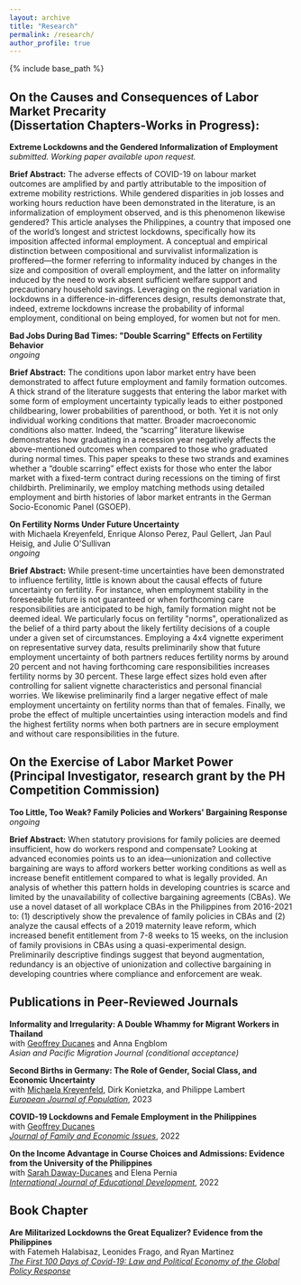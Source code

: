```yaml
---
layout: archive
title: "Research"
permalink: /research/
author_profile: true
---
```


{% include base_path %}

## On the Causes and Consequences of Labor Market Precarity <br> (Dissertation Chapters-Works in Progress):

**Extreme Lockdowns and the Gendered Informalization of Employment**<br>_submitted. Working paper available upon request._

**Brief Abstract:** The adverse effects of COVID-19 on labour market outcomes are amplified by and partly attributable to the imposition of extreme mobility restrictions. While gendered disparities in job losses and working hours reduction have been demonstrated in the literature, is an informalization of employment observed, and is this phenomenon likewise gendered? This article analyses the Philippines, a country that imposed one of the world’s longest and strictest lockdowns, specifically how its imposition affected informal employment. A conceptual and empirical distinction between compositional and survivalist informalization is proffered—the former referring to informality induced by changes in the size and composition of overall employment, and the latter on informality induced by the need to work absent sufficient welfare support and precautionary household savings. Leveraging on the regional variation in lockdowns in a difference-in-differences design, results demonstrate that, indeed, extreme lockdowns increase the probability of informal employment, conditional on being employed, for women but not for men. 

**Bad Jobs During Bad Times: "Double Scarring" Effects on Fertility Behavior**<br> _ongoing_

**Brief Abstract:** The conditions upon labor market entry have been demonstrated to affect future employment and family formation outcomes. A thick strand of the literature suggests that entering the labor market with some form of employment uncertainty typically leads to either postponed childbearing, lower probabilities of parenthood, or both. Yet it is not only individual working conditions that matter. Broader macroeconomic conditions also matter. Indeed, the “scarring” literature likewise demonstrates how graduating in a recession year negatively affects the above-mentioned outcomes when compared to those who graduated during normal times. This paper speaks to these two strands and examines whether a “double scarring” effect exists for those who enter the labor market with a fixed-term contract during recessions on the timing of first childbirth. Preliminarily, we employ matching methods using detailed employment and birth histories of labor market entrants in the German Socio-Economic Panel (GSOEP).

**On Fertility Norms Under Future Uncertainty**<br>with Michaela Kreyenfeld, Enrique Alonso Perez, Paul Gellert, Jan Paul Heisig, and Julie O'Sullivan<br>_ongoing_

**Brief Abstract:** While present-time uncertainties have been demonstrated to influence fertility, little is known about the causal effects of future uncertainty on fertility. For instance, when employment stability in the foreseeable future is not guaranteed or when forthcoming care responsibilities are anticipated to be high, family formation might not be deemed ideal. We particularly focus on fertility "norms", operationalized as the belief of a third party about the likely fertility decisions of a couple under a given set of circumstances. Employing a 4x4 vignette experiment on representative survey data, results preliminarily show that future employment uncertainty of both partners reduces fertility norms by around 20 percent and not having forthcoming care responsibilities increases fertility norms by 30 percent. These large effect sizes hold even after controlling for salient vignette characteristics and personal financial worries. We likewise preliminarily find a larger negative effect of male employment uncertainty on fertility norms than that of females. Finally, we probe the effect of multiple uncertainties using interaction models and find the highest fertility norms when both partners are in secure employment and without care responsibilities in the future.

## On the Exercise of Labor Market Power <br> (Principal Investigator, research grant by the PH Competition Commission)

**Too Little, Too Weak? Family Policies and Workers' Bargaining Response**<br> _ongoing_

**Brief Abstract:** When statutory provisions for family policies are deemed insufficient, how do workers respond and compensate? Looking at advanced economies points us to an idea—unionization and collective bargaining are ways to afford workers better working conditions as well as increase benefit entitlement compared to what is legally provided. An analysis of whether this pattern holds in developing countries is scarce and limited by the unavailability of collective bargaining agreements (CBAs). We use a novel dataset of all workplace CBAs in the Philippines from 2016-2021 to: (1) descriptively show the prevalence of family policies in CBAs and (2) analyze the causal effects of a 2019 maternity leave reform, which increased benefit entitlement from 7-8 weeks to 15 weeks, on the inclusion of family provisions in CBAs using a quasi-experimental design. Preliminarily descriptive findings suggest that beyond augmentation, redundancy is an objective of unionization and collective bargaining in developing countries where compliance and enforcement are weak.


## Publications in Peer-Reviewed Journals 

**Informality and Irregularity: A Double Whammy for Migrant Workers in Thailand**<br>with [Geoffrey Ducanes](https://2012.ateneo.edu/ls/soss/economics/faculty/ducanes-geoffrey-m) and Anna Engblom<br>_Asian and Pacific Migration Journal (conditional acceptance)_

**Second Births in Germany: The Role of Gender, Social Class, and Economic Uncertainty**<br>with [Michaela Kreyenfeld](https://www.hertie-school.org/en/research/faculty-and-researchers/profile/person/kreyenfeld), Dirk Konietzka, and Philippe Lambert<br>[_European Journal of Population_](https://link.springer.com/article/10.1007/s10680-023-09656-5), 2023

**COVID-19 Lockdowns and Female Employment in the Philippines**<br>with [Geoffrey Ducanes](https://2012.ateneo.edu/ls/soss/economics/faculty/ducanes-geoffrey-m)<br>[_Journal of Family and Economic Issues_](https://link.springer.com/article/10.1007/s10834-022-09879-4), 2022

**On the Income Advantage in Course Choices and Admissions: Evidence from the University of the Philippines**<br>with [Sarah Daway-Ducanes](https://econ.upd.edu.ph/about-upse/faculty/ssdaway/) and Elena Pernia<br>[_International Journal of Educational Development_](https://www.sciencedirect.com/science/article/abs/pii/S0738059322000281), 2022

## Book Chapter

**Are Militarized Lockdowns the Great Equalizer? Evidence from the Philippines**<br>with Fatemeh Halabisaz, Leonides Frago, and Ryan Martinez<br>[_The First 100 Days of Covid-19: Law and Political Economy of the Global Policy Response_](https://books.google.de/books/about/The_First_100_Days_of_Covid_19.html?id=z35MzwEACAAJ&redir_esc=y)

